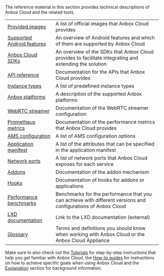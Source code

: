 The reference material in this section provides technical descriptions of Anbox Cloud and the related tools.

|  |  |
|--|--|
| [Provided images](https://discourse.ubuntu.com/t/provided-images/24185)| A list of official images that Anbox Cloud provides |
| [Supported Android features](https://discourse.ubuntu.com/t/supported-android-features/28825) | An overview of Android features and which of them are supported by Anbox Cloud |
| [Anbox Cloud SDKs](https://discourse.ubuntu.com/t/anbox-cloud-sdks/17844)| An overview of the SDKs that Anbox Cloud provides to facilitate integrating and extending the solution |
| [API reference](https://discourse.ubuntu.com/t/api-reference/24339) | Documentation for the APIs that Anbox Cloud provides |
| [Instance types](https://discourse.ubuntu.com/t/instance-types-reference/17764)| A list of predefined instance types |
| [Anbox platforms](https://discourse.ubuntu.com/t/anbox-platforms/18733)| A description of the supported Anbox platforms |
| [WebRTC streamer](https://discourse.ubuntu.com/t/webrtc-streamer/30195)| Documentation of the WebRTC streamer configuration |
| [Prometheus metrics](https://discourse.ubuntu.com/t/prometheus-metrics/19521)| Documentation of the performance metrics that Anbox Cloud provides |
| [AMS configuration](https://discourse.ubuntu.com/t/ams-configuration/20872)| A list of AMS configuration options |
| [Application manifest](https://discourse.ubuntu.com/t/application-manifest/24197)| A list of the attributes that can be specified in the application manifest |
| [Network ports](https://discourse.ubuntu.com/t/network-ports/33650)| A list of network ports that Anbox Cloud exposes for each service |
| [Addons](https://discourse.ubuntu.com/t/addons/25293)| Documentation of the addon mechanism |
| [Hooks](https://discourse.ubuntu.com/t/hooks/28555)| Documentation of hooks for addons or applications |
| [Performance benchmarks](https://discourse.ubuntu.com/t/performance-benchmarks/24709)| Benchmarks for the performance that you can achieve with different versions and configurations of Anbox Cloud |
| [LXD documentation](https://linuxcontainers.org/lxd/docs/latest/) | Link to the LXD documentation (external) |
| [Glossary](https://discourse.ubuntu.com/t/glossary/26204)| Terms and definitions you should know when working with Anbox Cloud or the Anbox Cloud Appliance |

Make sure to also check out the [Tutorials](https://discourse.ubuntu.com/t/tutorials/28826) for step-by-step instructions that help you get familiar with Anbox Cloud, the [How-to guides](https://discourse.ubuntu.com/t/how-to-guides/28827) for instructions on how to achieve specific goals when using Anbox Cloud and the [Explanation](https://discourse.ubuntu.com/t/explanation/28829) section for background information.
